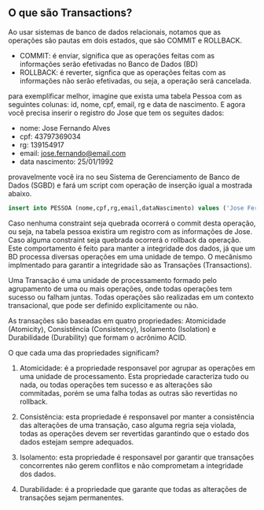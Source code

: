 ## O que são Transactions?

Ao usar sistemas de banco de dados relacionais, notamos que as operações são pautas em dois estados, que são  COMMIT e ROLLBACK.
 - COMMIT: é enviar, significa que as operações feitas com as informações serão efetivadas no Banco de Dados (BD)
 - ROLLBACK: é reverter, signfica que as operações feitas com as informações não serão efetivadas, ou seja, a operação será cancelada.

 para exemplificar melhor, imagine que exista uma tabela Pessoa com as seguintes colunas: id, nome, cpf, email, rg e data de nascimento. E agora você precisa inserir o registro do Jose que tem os seguites dados:

- nome: Jose Fernando Alves
- cpf: 43797369034
- rg: 139154917
- email: jose.fernando@email.com
- data nascimento: 25/01/1992

provavelmente você ira no seu Sistema de Gerenciamento de Banco de Dados (SGBD) e fará um script com operação de inserção igual a mostrada abaixo.

```sql
insert into PESSOA (nome,cpf,rg,email,dataNascimento) values ('Jose Fernando Alves','43797369034','139154917','jose.fernando@email.com',DATE('1992-01-25'));
```

Caso nenhuma constraint seja quebrada ocorrerá o commit desta operação, ou seja, na tabela pessoa existira um registro com as informações de Jose. Caso alguma constraint seja quebrada ocorrerá o rollback da operação. Este comportamento é feito para manter a integridade dos dados, já que um BD  processa diversas operações em uma unidade de tempo. O mecânismo implmentado para garantir a integridade são as Transações (Transactions).

Uma Transação é uma unidade de processamento formado pelo agrupamento de uma ou mais operações, onde todas operações tem sucesso ou falham juntas. Todas operações são realizadas em um contexto transacional, que pode ser definido explicitamente ou não.

As transações são baseadas em quatro propriedades: Atomicidade (Atomicity), Consistência (Consistency), Isolamento (Isolation) e Durabilidade (Durability) que formam o acrônimo ACID.

O que cada uma das propriedades significam?

1.   Atomicidade: é a propriedade responsavel por agrupar as operações em uma unidade de processamento. Esta propriedade caracteriza tudo ou nada, ou todas operações tem sucesso e as alterações são commitadas, porém se uma falha todas as outras são revertidas no rollback.

2. Consistência: esta propriedade é responsavel por manter a consistência das alterações de uma transação, caso alguma regria seja violada, todas as operações devem ser revertidas garantindo que o estado dos dados estejam sempre adequados.

3. Isolamento: esta propriedade é responsavel por garantir que transações concorrentes não gerem conflitos e não comprometam a integridade dos dados.

4. Durabilidade: é a propriedade que garante que todas as alterações de transações sejam permanentes.


